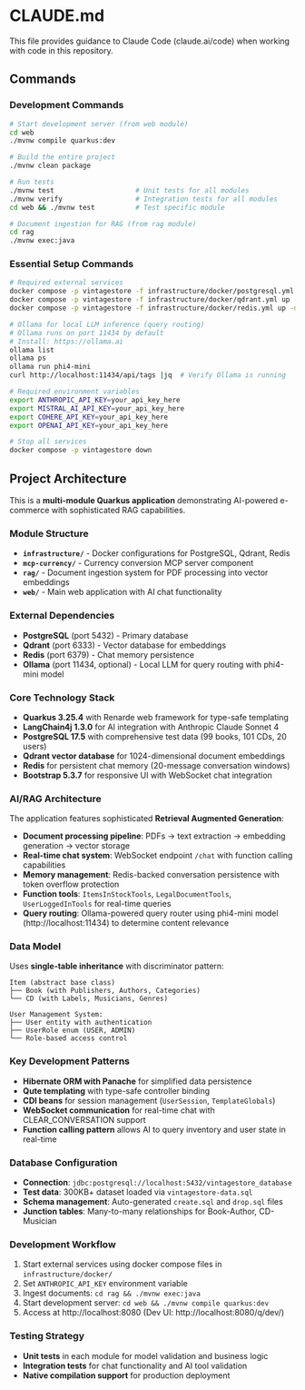 # CLAUDE.md

This file provides guidance to Claude Code (claude.ai/code) when working with code in this repository.

## Commands

### Development Commands
```bash
# Start development server (from web module)
cd web
./mvnw compile quarkus:dev

# Build the entire project
./mvnw clean package

# Run tests
./mvnw test                    # Unit tests for all modules
./mvnw verify                  # Integration tests for all modules
cd web && ./mvnw test          # Test specific module

# Document ingestion for RAG (from rag module)
cd rag
./mvnw exec:java
```

### Essential Setup Commands
```bash
# Required external services
docker compose -p vintagestore -f infrastructure/docker/postgresql.yml up -d
docker compose -p vintagestore -f infrastructure/docker/qdrant.yml up -d
docker compose -p vintagestore -f infrastructure/docker/redis.yml up -d

# Ollama for local LLM inference (query routing)
# Ollama runs on port 11434 by default
# Install: https://ollama.ai
ollama list
ollama ps
ollama run phi4-mini
curl http://localhost:11434/api/tags |jq  # Verify Ollama is running

# Required environment variables
export ANTHROPIC_API_KEY=your_api_key_here
export MISTRAL_AI_API_KEY=your_api_key_here
export COHERE_API_KEY=your_api_key_here
export OPENAI_API_KEY=your_api_key_here

# Stop all services
docker compose -p vintagestore down
```

## Project Architecture

This is a **multi-module Quarkus application** demonstrating AI-powered e-commerce with sophisticated RAG capabilities.

### Module Structure
- **`infrastructure/`** - Docker configurations for PostgreSQL, Qdrant, Redis
- **`mcp-currency/`** - Currency conversion MCP server component
- **`rag/`** - Document ingestion system for PDF processing into vector embeddings
- **`web/`** - Main web application with AI chat functionality

### External Dependencies
- **PostgreSQL** (port 5432) - Primary database
- **Qdrant** (port 6333) - Vector database for embeddings
- **Redis** (port 6379) - Chat memory persistence
- **Ollama** (port 11434, optional) - Local LLM for query routing with phi4-mini model

### Core Technology Stack
- **Quarkus 3.25.4** with Renarde web framework for type-safe templating
- **LangChain4j 1.3.0** for AI integration with Anthropic Claude Sonnet 4
- **PostgreSQL 17.5** with comprehensive test data (99 books, 101 CDs, 20 users)
- **Qdrant vector database** for 1024-dimensional document embeddings
- **Redis** for persistent chat memory (20-message conversation windows)
- **Bootstrap 5.3.7** for responsive UI with WebSocket chat integration

### AI/RAG Architecture
The application features sophisticated **Retrieval Augmented Generation**:
- **Document processing pipeline**: PDFs → text extraction → embedding generation → vector storage
- **Real-time chat system**: WebSocket endpoint `/chat` with function calling capabilities
- **Memory management**: Redis-backed conversation persistence with token overflow protection
- **Function tools**: `ItemsInStockTools`, `LegalDocumentTools`, `UserLoggedInTools` for real-time queries
- **Query routing**: Ollama-powered query router using phi4-mini model (http://localhost:11434) to determine content relevance

### Data Model
Uses **single-table inheritance** with discriminator pattern:
```
Item (abstract base class)
├── Book (with Publishers, Authors, Categories)
└── CD (with Labels, Musicians, Genres)

User Management System:
├── User entity with authentication
├── UserRole enum (USER, ADMIN)  
└── Role-based access control
```

### Key Development Patterns
- **Hibernate ORM with Panache** for simplified data persistence
- **Qute templating** with type-safe controller binding
- **CDI beans** for session management (`UserSession`, `TemplateGlobals`)
- **WebSocket communication** for real-time chat with CLEAR_CONVERSATION support
- **Function calling pattern** allows AI to query inventory and user state in real-time

### Database Configuration
- **Connection**: `jdbc:postgresql://localhost:5432/vintagestore_database`
- **Test data**: 300KB+ dataset loaded via `vintagestore-data.sql`
- **Schema management**: Auto-generated `create.sql` and `drop.sql` files
- **Junction tables**: Many-to-many relationships for Book-Author, CD-Musician

### Development Workflow
1. Start external services using docker compose files in `infrastructure/docker/`
2. Set `ANTHROPIC_API_KEY` environment variable  
3. Ingest documents: `cd rag && ./mvnw exec:java`
4. Start development server: `cd web && ./mvnw compile quarkus:dev`
5. Access at http://localhost:8080 (Dev UI: http://localhost:8080/q/dev/)

### Testing Strategy
- **Unit tests** in each module for model validation and business logic
- **Integration tests** for chat functionality and AI tool validation  
- **Native compilation support** for production deployment
